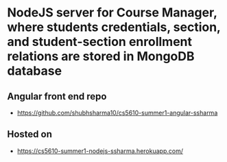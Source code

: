 # NodeJS server for Course Manager, where students credentials, section, and student-section enrollment relations are stored in MongoDB database

## Angular front end repo
- https://github.com/shubhsharma10/cs5610-summer1-angular-ssharma

## Hosted on
- https://cs5610-summer1-nodejs-ssharma.herokuapp.com/